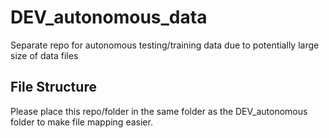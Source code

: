 # DEV_autonomous_data
Separate repo for autonomous testing/training data due to potentially large size of data files

## File Structure
Please place this repo/folder in the same folder as the DEV_autonomous folder to make file mapping easier.
